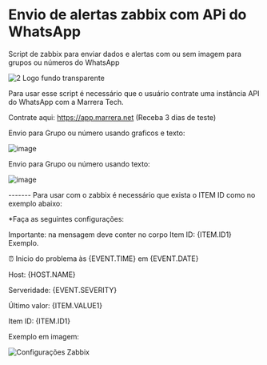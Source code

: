 # Envio de alertas zabbix com APi do WhatsApp 
Script de zabbix para enviar dados e alertas com ou sem imagem para grupos ou números do WhatsApp


![2 Logo fundo transparente](https://github.com/MarreraTech/Zabbix/assets/141791017/f79c274c-56ca-4d3b-aa1f-8ce416e21dae)

Para usar esse script é necessário que o usuário contrate uma instância API do WhatsApp com a Marrera Tech.

Contrate aqui: https://app.marrera.net (Receba 3 dias de teste)

Envio para Grupo ou número usando graficos e texto:

![image](https://github.com/MarreraTech/Zabbix/assets/141791017/9d4ccb58-5989-40e7-8669-fdc6ae29b48a)


Envio para Grupo ou número usando texto:

![image](https://github.com/MarreraTech/Zabbix/assets/141791017/8ef211e1-b058-4c6f-8d47-6334dc34239b)







------- Para usar com o zabbix é necessário que exista o ITEM ID como no exemplo abaixo:


*Faça as seguintes configurações:


Importante: na mensagem deve conter no corpo Item ID: {ITEM.ID1}
Exemplo.


⏰ Inicio do problema às {EVENT.TIME} em {EVENT.DATE}

Host: {HOST.NAME}

Serveridade: {EVENT.SEVERITY}

Último valor: {ITEM.VALUE1}

Item ID: {ITEM.ID1}



Exemplo em imagem:

![Configurações Zabbix](https://github.com/MarreraTech/Zabbix/assets/141791017/8cb79c6e-446f-4176-ac1f-c29c6d905667)




